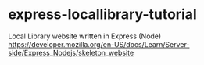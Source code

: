 # express-locallibrary-tutorial
Local Library website written in Express (Node)
https://developer.mozilla.org/en-US/docs/Learn/Server-side/Express_Nodejs/skeleton_website
